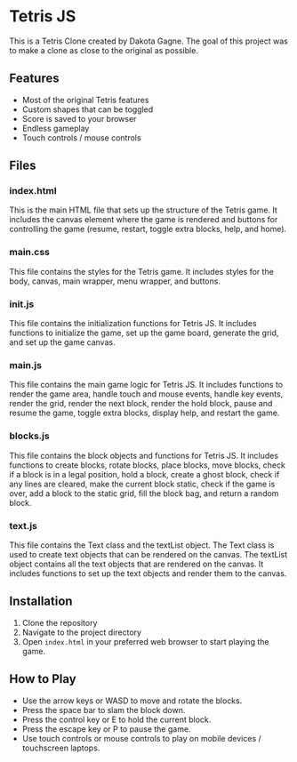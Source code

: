 # Tetris JS

This is a Tetris Clone created by Dakota Gagne. The goal of this project was to make a clone as close to the original as possible.

## Features

- Most of the original Tetris features
- Custom shapes that can be toggled
- Score is saved to your browser
- Endless gameplay
- Touch controls / mouse controls

## Files

### index.html

This is the main HTML file that sets up the structure of the Tetris game. It includes the canvas element where the game is rendered and buttons for controlling the game (resume, restart, toggle extra blocks, help, and home).

### main.css

This file contains the styles for the Tetris game. It includes styles for the body, canvas, main wrapper, menu wrapper, and buttons.

### init.js

This file contains the initialization functions for Tetris JS. It includes functions to initialize the game, set up the game board, generate the grid, and set up the game canvas.

### main.js

This file contains the main game logic for Tetris JS. It includes functions to render the game area, handle touch and mouse events, handle key events, render the grid, render the next block, render the hold block, pause and resume the game, toggle extra blocks, display help, and restart the game.

### blocks.js

This file contains the block objects and functions for Tetris JS. It includes functions to create blocks, rotate blocks, place blocks, move blocks, check if a block is in a legal position, hold a block, create a ghost block, check if any lines are cleared, make the current block static, check if the game is over, add a block to the static grid, fill the block bag, and return a random block.

### text.js

This file contains the Text class and the textList object. The Text class is used to create text objects that can be rendered on the canvas. The textList object contains all the text objects that are rendered on the canvas. It includes functions to set up the text objects and render them to the canvas.

## Installation

1. Clone the repository
2. Navigate to the project directory
3. Open `index.html` in your preferred web browser to start playing the game.

## How to Play

- Use the arrow keys or WASD to move and rotate the blocks.
- Press the space bar to slam the block down.
- Press the control key or E to hold the current block.
- Press the escape key or P to pause the game.
- Use touch controls or mouse controls to play on mobile devices / touchscreen laptops.
